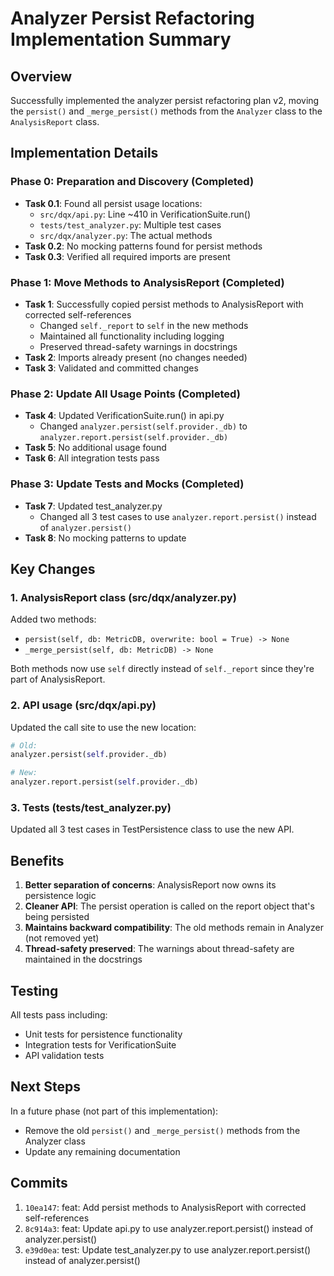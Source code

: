 # Analyzer Persist Refactoring Implementation Summary

## Overview
Successfully implemented the analyzer persist refactoring plan v2, moving the `persist()` and `_merge_persist()` methods from the `Analyzer` class to the `AnalysisReport` class.

## Implementation Details

### Phase 0: Preparation and Discovery (Completed)
- **Task 0.1**: Found all persist usage locations:
  - `src/dqx/api.py`: Line ~410 in VerificationSuite.run()
  - `tests/test_analyzer.py`: Multiple test cases
  - `src/dqx/analyzer.py`: The actual methods
- **Task 0.2**: No mocking patterns found for persist methods
- **Task 0.3**: Verified all required imports are present

### Phase 1: Move Methods to AnalysisReport (Completed)
- **Task 1**: Successfully copied persist methods to AnalysisReport with corrected self-references
  - Changed `self._report` to `self` in the new methods
  - Maintained all functionality including logging
  - Preserved thread-safety warnings in docstrings
- **Task 2**: Imports already present (no changes needed)
- **Task 3**: Validated and committed changes

### Phase 2: Update All Usage Points (Completed)
- **Task 4**: Updated VerificationSuite.run() in api.py
  - Changed `analyzer.persist(self.provider._db)` to `analyzer.report.persist(self.provider._db)`
- **Task 5**: No additional usage found
- **Task 6**: All integration tests pass

### Phase 3: Update Tests and Mocks (Completed)
- **Task 7**: Updated test_analyzer.py
  - Changed all 3 test cases to use `analyzer.report.persist()` instead of `analyzer.persist()`
- **Task 8**: No mocking patterns to update

## Key Changes

### 1. AnalysisReport class (src/dqx/analyzer.py)
Added two methods:
- `persist(self, db: MetricDB, overwrite: bool = True) -> None`
- `_merge_persist(self, db: MetricDB) -> None`

Both methods now use `self` directly instead of `self._report` since they're part of AnalysisReport.

### 2. API usage (src/dqx/api.py)
Updated the call site to use the new location:
```python
# Old:
analyzer.persist(self.provider._db)

# New:
analyzer.report.persist(self.provider._db)
```

### 3. Tests (tests/test_analyzer.py)
Updated all 3 test cases in TestPersistence class to use the new API.

## Benefits
1. **Better separation of concerns**: AnalysisReport now owns its persistence logic
2. **Cleaner API**: The persist operation is called on the report object that's being persisted
3. **Maintains backward compatibility**: The old methods remain in Analyzer (not removed yet)
4. **Thread-safety preserved**: The warnings about thread-safety are maintained in the docstrings

## Testing
All tests pass including:
- Unit tests for persistence functionality
- Integration tests for VerificationSuite
- API validation tests

## Next Steps
In a future phase (not part of this implementation):
- Remove the old `persist()` and `_merge_persist()` methods from the Analyzer class
- Update any remaining documentation

## Commits
1. `10ea147`: feat: Add persist methods to AnalysisReport with corrected self-references
2. `8c914a3`: feat: Update api.py to use analyzer.report.persist() instead of analyzer.persist()
3. `e39d0ea`: test: Update test_analyzer.py to use analyzer.report.persist() instead of analyzer.persist()
